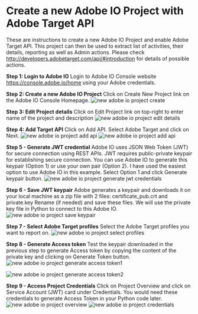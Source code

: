 # Create a new Adobe IO Project with Adobe Target API

These are instructions to create a new Adobe IO Project and enable Adobe Target API. This project can then be used to extract list of activities, their details, reporting as well as Admin actions. Please check http://developers.adobetarget.com/api/#introduction for details of possible actions.

**Step 1: Login to Adobe IO** 
Login to Adobe IO Console website https://console.adobe.io/home using your Adobe credentials.

**Step 2: Create a new Adobe IO Project** 
Click on Create New Project link on the Adobe IO Console Homepage.
![new adobe io project create](https://user-images.githubusercontent.com/71815964/104339359-6696ae00-54ef-11eb-8154-df44ba35a497.png)

**Step 3: Edit Project details** 
Click on Edit Project link on top-right to enter name of the project and description
![new adobe io project edit details](https://user-images.githubusercontent.com/71815964/104339356-6696ae00-54ef-11eb-9d41-6cee0238e48a.png)

**Step 4: Add Target API** 
Click on Add API. Select Adobe Target and click on Next.
![new adobe io project add api](https://user-images.githubusercontent.com/71815964/104339354-6696ae00-54ef-11eb-91d5-701fbba48af7.png)
![new adobe io project add api](https://user-images.githubusercontent.com/71815964/104339352-65fe1780-54ef-11eb-8978-20b86d0fb8ff.png)

**Step 5 - Generate JWT credential** 
Adobe IO uses JSON Web Token (JWT) for secure connection using REST APIs. JWT requires public-private keypair for establishing secure connection. You can use Adobe IO to generate this keypair (Option 1) or use your own pair (Option 2). I have used the easiest option to use Adobe IO in this example.
Select Option 1 and click Generate keypair button.
![new adobe io project generate jwt credentials](https://user-images.githubusercontent.com/71815964/104339350-65658100-54ef-11eb-83c2-ffdab8b37f65.png)

**Step 6 - Save JWT keypair**
Adobe generates a keypair and downloads it on your local machine as a zip file with 2 files: certificate_pub.crt and private.key
Rename (if needed) and save these files. We will use the private key file in Python to connect to this Adobe IO.
![new adobe io project save keypair](https://user-images.githubusercontent.com/71815964/104339349-64ccea80-54ef-11eb-8382-37beca073e5f.png)

**Step 7 - Select Adobe Target profiles**
Select the Adobe Target profiles you want to report on. 
![new adobe io project select profiles](https://user-images.githubusercontent.com/71815964/104339346-64ccea80-54ef-11eb-9444-7008c4a4a626.png)

**Step 8 - Generate Access token**
Test the keypair downloaded in the previous step to generate Access token by copying the content of the private key and clicking on Generate Token button. 
![new adobe io project generate access token1](https://user-images.githubusercontent.com/71815964/104339345-64ccea80-54ef-11eb-9926-5e0f82f01ef7.png)

![new adobe io project generate access token2](https://user-images.githubusercontent.com/71815964/104339342-64345400-54ef-11eb-87f2-d41aa6f952ac.png)

**Step 9 - Access Project Credentials**
Click on Project Overview and click on Service Account (JWT) card under Credentials. You would need these credentials to generate Access Token in your Python code later.
![new adobe io project overview](https://user-images.githubusercontent.com/71815964/104339341-64345400-54ef-11eb-9f06-d3bf8be01d40.png)
![new adobe io project credentials](https://user-images.githubusercontent.com/71815964/104339337-639bbd80-54ef-11eb-8d29-68bb400cae7b.png)

